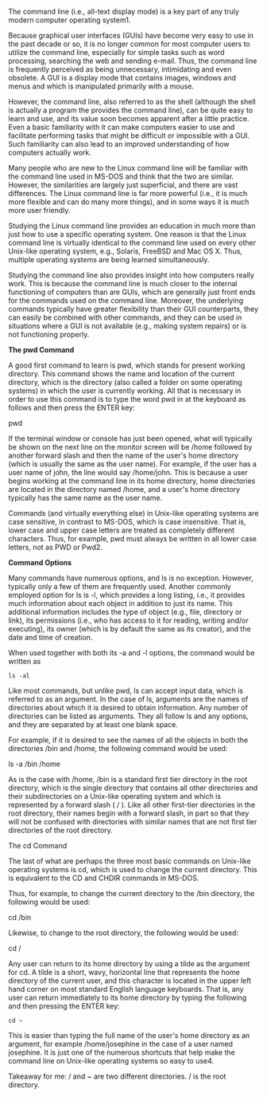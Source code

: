 The command line (i.e., all-text display mode) is a key part of any truly modern computer operating system1.

Because graphical user interfaces (GUIs) have become very easy to use in the past decade or so, it is no longer common for most computer users to utilize the command line, especially for simple tasks such as word processing, searching the web and sending e-mail. Thus, the command line is frequently perceived as being unnecessary, intimidating and even obsolete. A GUI is a display mode that contains images, windows and menus and which is manipulated primarily with a mouse.

However, the command line, also referred to as the shell (although the shell is actually a program the provides the command line), can be quite easy to learn and use, and its value soon becomes apparent after a little practice. Even a basic familiarity with it can make computers easier to use and facilitate performing tasks that might be difficult or impossible with a GUI. Such familiarity can also lead to an improved understanding of how computers actually work.

Many people who are new to the Linux command line will be familiar with the command line used in MS-DOS and think that the two are similar. However, the similarities are largely just superficial, and there are vast differences. The Linux command line is far more powerful (i.e., it is much more flexible and can do many more things), and in some ways it is much more user friendly.

Studying the Linux command line provides an education in much more than just how to use a specific operating system. One reason is that the Linux command line is virtually identical to the command line used on every other Unix-like operating system, e.g., Solaris, FreeBSD and Mac OS X. Thus, multiple operating systems are being learned simultaneously.

Studying the command line also provides insight into how computers really work. This is because the command line is much closer to the internal functioning of computers than are GUIs, which are generally just front ends for the commands used on the command line. Moreover, the underlying commands typically have greater flexibility than their GUI counterparts, they can easily be combined with other commands, and they can be used in situations where a GUI is not available (e.g., making system repairs) or is not functioning properly.


**The pwd Command**

A good first command to learn is pwd, which stands for present working directory. This command shows the name and location of the current directory, which is the directory (also called a folder on some operating systems) in which the user is currently working. All that is necessary in order to use this command is to type the word pwd in at the keyboard as follows and then press the ENTER key:

pwd

If the terminal window or console has just been opened, what will typically be shown on the next line on the monitor screen will be /home followed by another forward slash and then the name of the user's home directory (which is usually the same as the user name). For example, if the user has a user name of john, the line would say /home/john. This is because a user begins working at the command line in its home directory, home directories are located in the directory named /home, and a user's home directory typically has the same name as the user name.

Commands (and virtually everything else) in Unix-like operating systems are case sensitive, in contrast to MS-DOS, which is case insensitive. That is, lower case and upper case letters are treated as completely different characters. Thus, for example, pwd must always be written in all lower case letters, not as PWD or Pwd2.


**Command Options**

Many commands have numerous options, and ls is no exception. However, typically only a few of them are frequently used. Another commonly employed option for ls is -l, which provides a long listing, i.e., it provides much information about each object in addition to just its name. This additional information includes the type of object (e.g., file, directory or link), its permissions (i.e., who has access to it for reading, writing and/or executing), its owner (which is by default the same as its creator), and the date and time of creation.

When used together with both its -a and -l options, the command would be written as
```
ls -al
```



Like most commands, but unlike pwd, ls can accept input data, which is referred to as an argument. In the case of ls, arguments are the names of directories about which it is desired to obtain information. Any number of directories can be listed as arguments. They all follow ls and any options, and they are separated by at least one blank space.

For example, if it is desired to see the names of all the objects in both the directories /bin and /home, the following command would be used:

ls -a /bin /home

As is the case with /home, /bin is a standard first tier directory in the root directory, which is the single directory that contains all other directories and their subdirectories on a Unix-like operating system and which is represented by a forward slash ( / ). Like all other first-tier directories in the root directory, their names begin with a forward slash, in part so that they will not be confused with directories with similar names that are not first tier directories of the root directory.

The cd Command

The last of what are perhaps the three most basic commands on Unix-like operating systems is cd, which is used to change the current directory. This is equivalent to the CD and CHDIR commands in MS-DOS.

Thus, for example, to change the current directory to the /bin directory, the following would be used:

cd /bin

Likewise, to change to the root directory, the following would be used:

cd /

Any user can return to its home directory by using a tilde as the argument for cd. A tilde is a short, wavy, horizontal line that represents the home directory of the current user, and this character is located in the upper left hand corner on most standard English language keyboards. That is, any user can return immediately to its home directory by typing the following and then pressing the ENTER key:
```
cd ~
```
This is easier than typing the full name of the user's home directory as an argument, for example /home/josephine in the case of a user named josephine. It is just one of the numerous shortcuts that help make the command line on Unix-like operating systems so easy to use4.


Takeaway for me: / and ~ are two different directories. / is the root directory.
